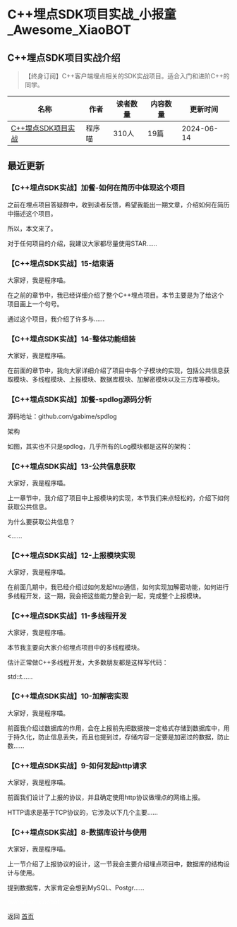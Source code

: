 # C++埋点SDK项目实战_小报童_Awesome_XiaoBOT

## C++埋点SDK项目实战介绍
> 【终身订阅】C++客户端埋点相关的SDK实战项目。适合入门和进阶C++的同学。  
  


|名称|作者|读者数量|内容数量|更新时间|
|---|---|---|---|---|
|[C++埋点SDK项目实战](https://xiaobot.net/p/buriedcpp?refer=0b133df9-27dc-423b-8101-639049001c13)|程序喵|310人|19篇|2024-06-14|

## 最近更新
### 【C++埋点SDK实战】加餐-如何在简历中体现这个项目

之前在埋点项目答疑群中，收到读者反馈，希望我能出一期文章，介绍如何在简历中描述这个项目。

所以，本文来了。

对于任何项目的介绍，我建议大家都尽量使用STAR......

### 【C++埋点SDK实战】15-结束语

大家好，我是程序喵。

在之前的章节中，我已经详细介绍了整个C++埋点项目。本节主要是为了给这个项目画上一个句号。

通过这个项目，我介绍了许多与......

### 【C++埋点SDK实战】14-整体功能组装

大家好，我是程序喵。

在前面的章节中，我向大家详细介绍了项目中各个子模块的实现，包括公共信息获取模块、多线程模块、上报模块、数据库模块、加解密模块以及三方库等模块。

### 【C++埋点SDK实战】加餐-spdlog源码分析

源码地址：github.com/gabime/spdlog

架构

如图，其实也不只是spdlog，几乎所有的Log模块都是这样的架构：

### 【C++埋点SDK实战】13-公共信息获取

大家好，我是程序喵。

上一章节中，我介绍了项目中上报模块的实现，本节我们来点轻松的，介绍下如何获取公共信息。

为什么要获取公共信息？

<......

### 【C++埋点SDK实战】12-上报模块实现

大家好，我是程序喵。

在前面几期中，我已经介绍过如何发起http通信，如何实现加解密功能，如何进行多线程开发，这一期，我会把这些能力整合到一起，完成整个上报模块。

### 【C++埋点SDK实战】11-多线程开发

大家好，我是程序喵。

本节我主要向大家介绍埋点项目中的多线程模块。

估计正常做C++多线程开发，大多数朋友都是这样写代码：

std::t......

### 【C++埋点SDK实战】10-加解密实现

大家好，我是程序喵。

前面我介绍过数据库的作用，会在上报前先把数据按一定格式存储到数据库中，用于持久化，防止信息丢失，而且也提到过，存储内容一定要是加密过的数据，防止数......

### 【C++埋点SDK实战】9-如何发起http请求

大家好，我是程序喵。

前面我们设计了上报的协议，并且确定使用http协议做埋点的网络上报。

HTTP请求是基于TCP协议的，它涉及以下几个主要......

### 【C++埋点SDK实战】8-数据库设计与使用

大家好，我是程序喵。

上一节介绍了上报协议的设计，这一节我会主要介绍埋点项目中，数据库的结构设计与使用。

提到数据库，大家肯定会想到MySQL、Postgr......


<a href="https://github.com/Reno9527/awesome-xiaobot" style="color: white; text-decoration: none;">awesome-xiaobot</a>

返回 [首页](../README.md)
